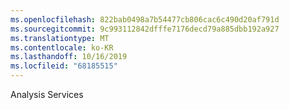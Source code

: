 ```yaml
---
ms.openlocfilehash: 822bab0498a7b54477cb806cac6c490d20af791d
ms.sourcegitcommit: 9c993112842dfffe7176decd79a885dbb192a927
ms.translationtype: MT
ms.contentlocale: ko-KR
ms.lasthandoff: 10/16/2019
ms.locfileid: "68185515"
---
```

Analysis Services
